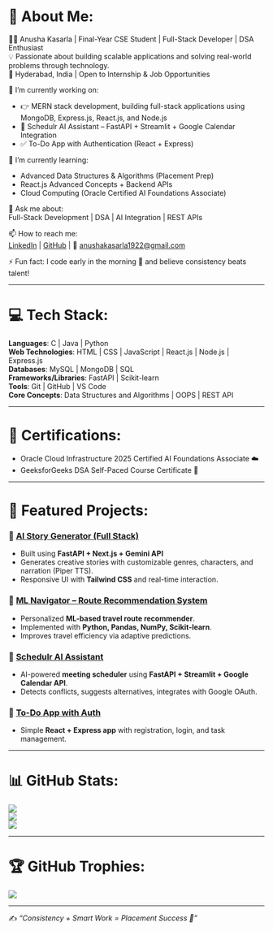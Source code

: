 # 💫 About Me:
👩‍💻 Anusha Kasarla | Final-Year CSE Student | Full-Stack Developer | DSA Enthusiast  
💡 Passionate about building scalable applications and solving real-world problems through technology.  
📍 Hyderabad, India | Open to Internship & Job Opportunities  

🔭 I’m currently working on:
- 👉 MERN stack development, building full-stack applications using MongoDB, Express.js, React.js, and Node.js
- 📅 Schedulr AI Assistant – FastAPI + Streamlit + Google Calendar Integration  
- ✅ To-Do App with Authentication (React + Express)  

🌱 I’m currently learning:
- Advanced Data Structures & Algorithms (Placement Prep)  
- React.js Advanced Concepts + Backend APIs  
- Cloud Computing (Oracle Certified AI Foundations Associate)  

💬 Ask me about:  
Full-Stack Development | DSA | AI Integration | REST APIs  

📫 How to reach me:  
[LinkedIn](https://linkedin.com/in/anusha-kasarla) | [GitHub](https://github.com/Anushakasarla123) | 📧 anushakasarla1922@gmail.com  

⚡ Fun fact: I code early in the morning 🌅 and believe consistency beats talent!  

---

# 💻 Tech Stack:
**Languages**: C | Java | Python  
**Web Technologies**: HTML | CSS | JavaScript | React.js | Node.js | Express.js  
**Databases**: MySQL | MongoDB | SQL  
**Frameworks/Libraries**: FastAPI | Scikit-learn  
**Tools**: Git | GitHub | VS Code  
**Core Concepts**: Data Structures and Algorithms | OOPS | REST API  

---

# 🏅 Certifications:
- Oracle Cloud Infrastructure 2025 Certified AI Foundations Associate ☁️  
- GeeksforGeeks DSA Self-Paced Course Certificate 📘  

---

# 📌 Featured Projects:

### 🔹 [AI Story Generator (Full Stack)](https://github.com/AnushaKasarla123/AI-Story-Generator)
- Built using **FastAPI + Next.js + Gemini API**  
- Generates creative stories with customizable genres, characters, and narration (Piper TTS).  
- Responsive UI with **Tailwind CSS** and real-time interaction.  

### 🔹 [ML Navigator – Route Recommendation System](https://github.com/AnushaKasarla123/ML-Navigator)
- Personalized **ML-based travel route recommender**.  
- Implemented with **Python, Pandas, NumPy, Scikit-learn**.  
- Improves travel efficiency via adaptive predictions.    

### 🔹 [Schedulr AI Assistant](https://github.com/AnushaKasarla123/Schedulr-AI)
- AI-powered **meeting scheduler** using **FastAPI + Streamlit + Google Calendar API**.  
- Detects conflicts, suggests alternatives, integrates with Google OAuth.  

### 🔹 [To-Do App with Auth](https://github.com/AnushaKasarla123/Todo-App)
- Simple **React + Express app** with registration, login, and task management.  

---

# 📊 GitHub Stats:
![](https://github-readme-stats.vercel.app/api?username=AnushaKasarla123&theme=radical&hide_border=false&include_all_commits=true&count_private=true)  
![](https://github-readme-streak-stats.herokuapp.com/?user=AnushaKasarla123&theme=radical&hide_border=false)  
![](https://github-readme-stats.vercel.app/api/top-langs/?username=AnushaKasarla123&theme=radical&hide_border=false&layout=compact)  

---

# 🏆 GitHub Trophies:
![](https://github-profile-trophy.vercel.app/?username=AnushaKasarla123&theme=radical&no-frame=false&no-bg=false&margin-w=4)

---

✍️ *“Consistency + Smart Work = Placement Success 🚀”*
